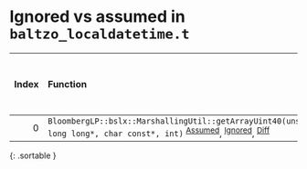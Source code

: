 # Ignored vs assumed in `baltzo_localdatetime.t`

<script src="../sorttable.js"></script>

|   Index | Function                                                                                                                                                                                             |   Difference in number of lines |   Function size difference in bytes |   Number of lines in assumed build | Number of bytes in assumed build   |   Number of lines in ignored build | Number of bytes in ignored build   |
|--------:|:-----------------------------------------------------------------------------------------------------------------------------------------------------------------------------------------------------|--------------------------------:|------------------------------------:|-----------------------------------:|:-----------------------------------|-----------------------------------:|:-----------------------------------|
|       0 | `BloombergLP::bslx::MarshallingUtil::getArrayUint40(unsigned long long*, char const*, int)` <sup>[Assumed](0.assume.s.txt)</sup>, <sup>[Ignored](0.none.s.txt)</sup>, <sup>[Diff](0.diff.html)</sup> |                               1 |                                   0 |                                208 | 4,552,144                          |                                208 | 4,552,528                          |
{: .sortable }

